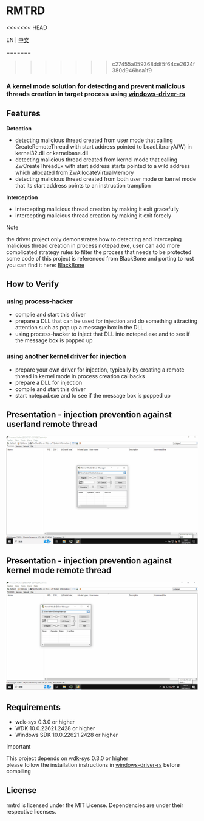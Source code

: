 # RMTRD

<<<<<<< HEAD
<p align='left'>
EN | <a href='./README_zh_CN.md'>中文</a>
</p>

=======
>>>>>>> c27455a059368ddf5f64ce2624f380d946bca1f9
### A kernel mode solution for detecting and prevent malicious threads creation in target process using [windows-driver-rs](https://github.com/microsoft/windows-drivers-rs)

## Features

**Detection**
 - detecting malicious thread created from user mode that calling CreateRemoteThread with start address pointed to LoadLibraryA(W) in kernel32.dll or kernelbase.dll
 - detecting malicious thread created from kernel mode that calling ZwCreateThreadEx with start address starts pointed to a wild address which allocated from ZwAllocateVirtualMemory
 - detecting malicious thread created from both user mode or kernel mode that its start address points to an instruction tramplion

**Interception**
 - intercepting malicious thread creation by making it exit gracefully
 - intercepting malicious thread creation by making it exit forcely

> [!NOTE]
> the driver project only demonstrates how to detecting and interceping malicious thread creation in process notepad.exe, user can add more complicated strategy rules to filter the process that needs to be protected  
> some code of this project is referenced from BlackBone and porting to rust  
you can find it here: [BlackBone](https://github.com/DarthTon/Blackbone) 

## How to Verify
### using process-hacker
- complie and start this driver
- prepare a DLL that can be used for injection and do something attracting attention such as pop up a message box in the DLL
- using process-hacker to inject that DLL into notepad.exe and to see if the message box is popped up

### using another kernel driver for injection
- prepare your own driver for injection, typically by creating a remote thread in kernel mode in process creation callbacks
- prepare a DLL for injection
- compile and start this driver
- start notepad.exe and to see if the message box is popped up

## Presentation - injection prevention against userland remote thread
![Alt Text](assets/images/d1.gif)

## Presentation - injection prevention against kernel mode remote thread 
![Alt Text](assets/images/d2.gif)

## Requirements

- wdk-sys 0.3.0 or higher
- WDK 10.0.22621.2428 or higher
- Windows SDK 10.0.22621.2428 or higher

> [!IMPORTANT]
> This project depends on wdk-sys 0.3.0 or higher  
> please follow the installation instructions in [windows-driver-rs](https://github.com/microsoft/windows-drivers-rs) before compiling

## License
rmtrd is licensed under the MIT License. Dependencies are under their respective licenses.
